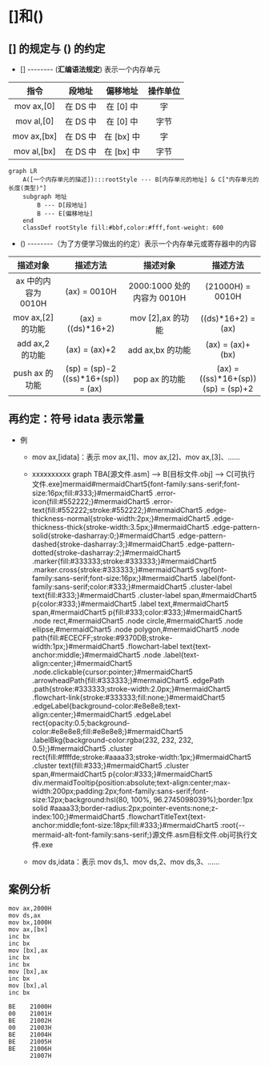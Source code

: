 # []和()



## [] 的规定与 () 的约定



- [] -------- (**汇编语法规定**) 表示一个内存单元



|    指令     |  段地址  |  偏移地址  | 操作单位 |
| :---------: | :------: | :--------: | :------: |
| mov ax,[0]  | 在 DS 中 | 在 [0] 中  |    字    |
| mov al,[0]  | 在 DS 中 | 在 [0] 中  |   字节   |
| mov ax,[bx] | 在 DS 中 | 在 [bx] 中 |    字    |
| mov al,[bx] | 在 DS 中 | 在 [bx] 中 |   字节   |



```mermaid
graph LR
    A([一个内存单元的描述]):::rootStyle --- B[内存单元的地址] & C["内存单元的长度(类型)"]
    subgraph 地址
        B --- D[段地址]
        B --- E[偏移地址]
    end
    classDef rootStyle fill:#bbf,color:#fff,font-weight: 600
```



- () --------（为了方便学习做出的约定）表示一个内存单元或寄存器中的内容



|      描述对象       |                 描述方法                 |          描述对象          |                 描述方法                 |
| :-----------------: | :--------------------------------------: | :------------------------: | :--------------------------------------: |
| ax 中的内容为 0010H |               (ax) = 0010H               | 2000:1000 处的内容为 0010H |             (21000H) = 0010H             |
|  mov ax,[2] 的功能  |            (ax) = ((ds)*16+2)            |     mov [2],ax 的功能      |            ((ds)*16+2) = (ax)            |
|   add ax,2 的功能   |              (ax) = (ax)+2               |      add ax,bx 的功能      |             (ax) = (ax)+(bx)             |
|   push ax 的功能    | (sp) = (sp)-2 <br> ((ss)*16+(sp)) = (ax) |       pop ax 的功能        | (ax) = ((ss)*16+(sp)) <br> (sp) = (sp)+2 |



## 再约定：符号 idata 表示常量



- 例

  - mov ax,[idata]：表示 mov ax,[1]、mov ax,[2]、mov ax,[3]、......

  - xxxxxxxxxx graph TB​A[源文件.asm] --> B[目标文件.obj] --> C[可执行文件.exe]mermaid#mermaidChart5{font-family:sans-serif;font-size:16px;fill:#333;}#mermaidChart5 .error-icon{fill:#552222;}#mermaidChart5 .error-text{fill:#552222;stroke:#552222;}#mermaidChart5 .edge-thickness-normal{stroke-width:2px;}#mermaidChart5 .edge-thickness-thick{stroke-width:3.5px;}#mermaidChart5 .edge-pattern-solid{stroke-dasharray:0;}#mermaidChart5 .edge-pattern-dashed{stroke-dasharray:3;}#mermaidChart5 .edge-pattern-dotted{stroke-dasharray:2;}#mermaidChart5 .marker{fill:#333333;stroke:#333333;}#mermaidChart5 .marker.cross{stroke:#333333;}#mermaidChart5 svg{font-family:sans-serif;font-size:16px;}#mermaidChart5 .label{font-family:sans-serif;color:#333;}#mermaidChart5 .cluster-label text{fill:#333;}#mermaidChart5 .cluster-label span,#mermaidChart5 p{color:#333;}#mermaidChart5 .label text,#mermaidChart5 span,#mermaidChart5 p{fill:#333;color:#333;}#mermaidChart5 .node rect,#mermaidChart5 .node circle,#mermaidChart5 .node ellipse,#mermaidChart5 .node polygon,#mermaidChart5 .node path{fill:#ECECFF;stroke:#9370DB;stroke-width:1px;}#mermaidChart5 .flowchart-label text{text-anchor:middle;}#mermaidChart5 .node .label{text-align:center;}#mermaidChart5 .node.clickable{cursor:pointer;}#mermaidChart5 .arrowheadPath{fill:#333333;}#mermaidChart5 .edgePath .path{stroke:#333333;stroke-width:2.0px;}#mermaidChart5 .flowchart-link{stroke:#333333;fill:none;}#mermaidChart5 .edgeLabel{background-color:#e8e8e8;text-align:center;}#mermaidChart5 .edgeLabel rect{opacity:0.5;background-color:#e8e8e8;fill:#e8e8e8;}#mermaidChart5 .labelBkg{background-color:rgba(232, 232, 232, 0.5);}#mermaidChart5 .cluster rect{fill:#ffffde;stroke:#aaaa33;stroke-width:1px;}#mermaidChart5 .cluster text{fill:#333;}#mermaidChart5 .cluster span,#mermaidChart5 p{color:#333;}#mermaidChart5 div.mermaidTooltip{position:absolute;text-align:center;max-width:200px;padding:2px;font-family:sans-serif;font-size:12px;background:hsl(80, 100%, 96.2745098039%);border:1px solid #aaaa33;border-radius:2px;pointer-events:none;z-index:100;}#mermaidChart5 .flowchartTitleText{text-anchor:middle;font-size:18px;fill:#333;}#mermaidChart5 :root{--mermaid-alt-font-family:sans-serif;}源文件.asm目标文件.obj可执行文件.exe
  - mov ds,idata：表示 mov ds,1、mov ds,2、mov ds,3、......





## 案例分析



```assembly
mov ax,2000H
mov ds,ax
mov bx,1000H
mov ax,[bx]
inc bx
inc bx
mov [bx],ax
inc bx
inc bx
mov [bx],ax
inc bx
mov [bx],al
inc bx
```



```assembly
BE    21000H
00    21001H
BE    21002H
00    21003H
BE    21004H
BE    21005H
BE    21006H
      21007H
```

